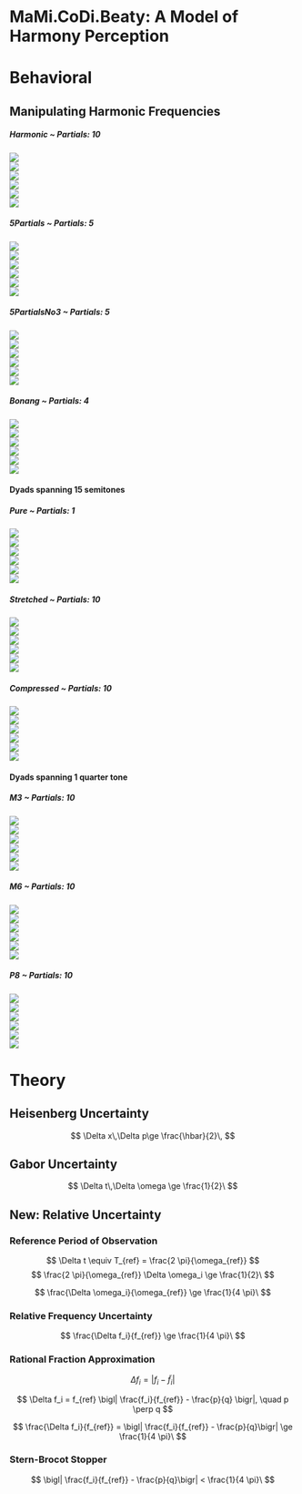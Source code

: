 MaMi.CoDi.Beaty: A Model of Harmony Perception
================

# Behavioral

## Manipulating Harmonic Frequencies

##### Harmonic ~ Partials: 10

![](man/figures/README-unnamed-chunk-4-1.png)<!-- -->  
![](man/figures/README-unnamed-chunk-4-2.png)<!-- -->  
![](man/figures/README-unnamed-chunk-4-3.png)<!-- -->  
![](man/figures/README-unnamed-chunk-4-4.png)<!-- -->  
![](man/figures/README-unnamed-chunk-4-5.png)<!-- -->  
![](man/figures/README-unnamed-chunk-4-6.png)<!-- -->

##### 5Partials ~ Partials: 5

![](man/figures/README-unnamed-chunk-4-7.png)<!-- -->  
![](man/figures/README-unnamed-chunk-4-8.png)<!-- -->  
![](man/figures/README-unnamed-chunk-4-9.png)<!-- -->  
![](man/figures/README-unnamed-chunk-4-10.png)<!-- -->  
![](man/figures/README-unnamed-chunk-4-11.png)<!-- -->  
![](man/figures/README-unnamed-chunk-4-12.png)<!-- -->

##### 5PartialsNo3 ~ Partials: 5

![](man/figures/README-unnamed-chunk-4-13.png)<!-- -->  
![](man/figures/README-unnamed-chunk-4-14.png)<!-- -->  
![](man/figures/README-unnamed-chunk-4-15.png)<!-- -->  
![](man/figures/README-unnamed-chunk-4-16.png)<!-- -->  
![](man/figures/README-unnamed-chunk-4-17.png)<!-- -->  
![](man/figures/README-unnamed-chunk-4-18.png)<!-- -->

##### Bonang ~ Partials: 4

![](man/figures/README-unnamed-chunk-4-19.png)<!-- -->  
![](man/figures/README-unnamed-chunk-4-20.png)<!-- -->  
![](man/figures/README-unnamed-chunk-4-21.png)<!-- -->  
![](man/figures/README-unnamed-chunk-4-22.png)<!-- -->  
![](man/figures/README-unnamed-chunk-4-23.png)<!-- -->  
![](man/figures/README-unnamed-chunk-4-24.png)<!-- -->

#### Dyads spanning 15 semitones

##### Pure ~ Partials: 1

![](man/figures/README-unnamed-chunk-4-25.png)<!-- -->  
![](man/figures/README-unnamed-chunk-4-26.png)<!-- -->  
![](man/figures/README-unnamed-chunk-4-27.png)<!-- -->  
![](man/figures/README-unnamed-chunk-4-28.png)<!-- -->  
![](man/figures/README-unnamed-chunk-4-29.png)<!-- -->  
![](man/figures/README-unnamed-chunk-4-30.png)<!-- -->

##### Stretched ~ Partials: 10

![](man/figures/README-unnamed-chunk-4-31.png)<!-- -->  
![](man/figures/README-unnamed-chunk-4-32.png)<!-- -->  
![](man/figures/README-unnamed-chunk-4-33.png)<!-- -->  
![](man/figures/README-unnamed-chunk-4-34.png)<!-- -->  
![](man/figures/README-unnamed-chunk-4-35.png)<!-- -->  
![](man/figures/README-unnamed-chunk-4-36.png)<!-- -->

##### Compressed ~ Partials: 10

![](man/figures/README-unnamed-chunk-4-37.png)<!-- -->  
![](man/figures/README-unnamed-chunk-4-38.png)<!-- -->  
![](man/figures/README-unnamed-chunk-4-39.png)<!-- -->  
![](man/figures/README-unnamed-chunk-4-40.png)<!-- -->  
![](man/figures/README-unnamed-chunk-4-41.png)<!-- -->  
![](man/figures/README-unnamed-chunk-4-42.png)<!-- -->

#### Dyads spanning 1 quarter tone

##### M3 ~ Partials: 10

![](man/figures/README-unnamed-chunk-4-43.png)<!-- -->  
![](man/figures/README-unnamed-chunk-4-44.png)<!-- -->  
![](man/figures/README-unnamed-chunk-4-45.png)<!-- -->  
![](man/figures/README-unnamed-chunk-4-46.png)<!-- -->  
![](man/figures/README-unnamed-chunk-4-47.png)<!-- -->  
![](man/figures/README-unnamed-chunk-4-48.png)<!-- -->

##### M6 ~ Partials: 10

![](man/figures/README-unnamed-chunk-4-49.png)<!-- -->  
![](man/figures/README-unnamed-chunk-4-50.png)<!-- -->  
![](man/figures/README-unnamed-chunk-4-51.png)<!-- -->  
![](man/figures/README-unnamed-chunk-4-52.png)<!-- -->  
![](man/figures/README-unnamed-chunk-4-53.png)<!-- -->  
![](man/figures/README-unnamed-chunk-4-54.png)<!-- -->

##### P8 ~ Partials: 10

![](man/figures/README-unnamed-chunk-4-55.png)<!-- -->  
![](man/figures/README-unnamed-chunk-4-56.png)<!-- -->  
![](man/figures/README-unnamed-chunk-4-57.png)<!-- -->  
![](man/figures/README-unnamed-chunk-4-58.png)<!-- -->  
![](man/figures/README-unnamed-chunk-4-59.png)<!-- -->  
![](man/figures/README-unnamed-chunk-4-60.png)<!-- -->

# Theory

## Heisenberg Uncertainty

$$
\Delta x\,\Delta  p\ge \frac{\hbar}{2}\,
$$

## Gabor Uncertainty

$$
\Delta t\,\Delta  \omega \ge \frac{1}{2}\
$$

## New: Relative Uncertainty

### Reference Period of Observation

$$
\Delta t \equiv T_{ref} = \frac{2 \pi}{\omega_{ref}}
$$ $$
\frac{2 \pi}{\omega_{ref}} \Delta \omega_i \ge \frac{1}{2}\
$$

$$
\frac{\Delta \omega_i}{\omega_{ref}} \ge \frac{1}{4 \pi}\
$$

### Relative Frequency Uncertainty

$$
\frac{\Delta f_i}{f_{ref}} \ge \frac{1}{4 \pi}\
$$

### Rational Fraction Approximation

$$
\Delta f_i = \bigl| f_i - \widetilde f_i\bigr|
$$

$$
\Delta f_i = f_{ref} \bigl| \frac{f_i}{f_{ref}} - \frac{p}{q} \bigr|, \quad p \perp q
$$

$$
\frac{\Delta f_i}{f_{ref}} = \bigl| \frac{f_i}{f_{ref}} - \frac{p}{q}\bigr| \ge \frac{1}{4 \pi}\
$$

### Stern-Brocot Stopper

$$
\bigl| \frac{f_i}{f_{ref}} - \frac{p}{q}\bigr| < \frac{1}{4 \pi}\
$$
